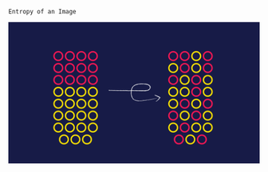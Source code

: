                                                                    Entropy of an Image
![](Images/entropy-hero.png)
